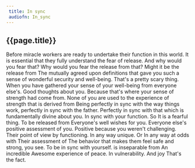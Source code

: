 ```yaml
---
 title: In sync
 audiofn: In_sync
---
```


## {{page.title}}

Before miracle workers are ready to undertake their function in this
world. It is essential that they fully understand the fear of release.
And why would you fear that? Why would you fear the release from that?
Might it be the release from The mutually agreed upon definitions that
gave you such a sense of wonderful security and well-being. That's a
pretty scary thing. When you have gathered your sense of your well-being
from everyone else's. Good thoughts about you. Because that's where your
sense of strength had come from. None of you are used to the experience
of strength that is derived from Being perfectly in sync with the way
things work, perfectly in sync with the father. Perfectly in sync with
that which is fundamentally divine about you. In sync with your
function. So It is a fearful thing. To be released from Everyone's well
wishes for you. Everyone else's positive assessment of you. Positive
because you weren't challenging. Their point of view by functioning. In
any way unique. Or In any way at odds with Their assessment of The
behavior that makes them feel safe and strong, you see. To be in sync
with yourself. is inseparable from An incredible Awesome experience of
peace. In vulnerability. And joy That's the fact.

